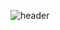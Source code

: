 ![header](https://capsule-render.vercel.app/api?type=wave&color=&color=0:EEFF00,100:a82da8&height=300&section=header&text=Juyeoni's%20Github&fontSize=90)

<!--
**juyeon320/juyeon320** is a ✨ _special_ ✨ repository because its `README.md` (this file) appears on your GitHub profile.

Here are some ideas to get you started:

- 🔭 I’m currently working on ...
- 🌱 I’m currently learning ...
- 👯 I’m looking to collaborate on ...
- 🤔 I’m looking for help with ...
- 💬 Ask me about ...
- 📫 How to reach me: ...
- 😄 Pronouns: ...
- ⚡ Fun fact: ...
-->
